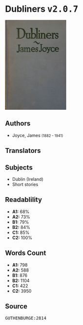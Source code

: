# Dubliners <kbd>v2.0.7</kbd>

![](./cover.medium.jpg "")

## Authors


 - Joyce, James <small>(1882 - 1941)</small>

## Translators



## Subjects


 - Dublin (Ireland)
 - Short stories

## Readablility


 - **A1:** 68%
 - **A2:** 73%
 - **B1:** 79%
 - **B2:** 84%
 - **C1:** 85%
 - **C2:** 100%

## Words Count


 - **A1:** 798
 - **A2:** 588
 - **B1:** 876
 - **B2:** 1104
 - **C1:** 422
 - **C2:** 3950

## Source


<kbd>GUTHENBURGE:2814</kbd>
